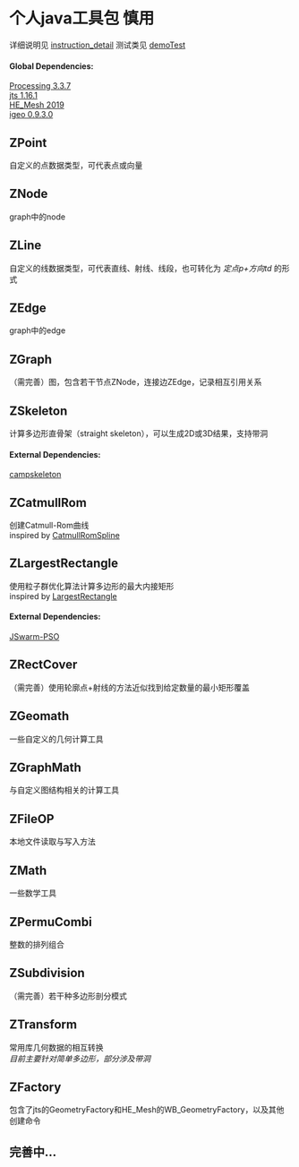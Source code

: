 # 个人java工具包 慎用

详细说明见 [instruction_detail](https://github.com/Agent14zbz/ZTools/blob/main/instruction_detail.md "instruction_detail.md")
测试类见 [demoTest](https://github.com/Agent14zbz/ZTools/tree/main/src/test/java/demoTest "demoTest")

#### Global Dependencies:

[Processing 3.3.7](https://processing.org/)  
[jts 1.16.1](https://github.com/locationtech/jts)  
[HE_Mesh 2019](https://github.com/wblut/HE_Mesh)  
[igeo 0.9.3.0](http://igeo.jp/)

## **ZPoint**

自定义的点数据类型，可代表点或向量

## **ZNode**

graph中的node

## **ZLine**

自定义的线数据类型，可代表直线、射线、线段，也可转化为 *定点p+方向td* 的形式

## **ZEdge**

graph中的edge

## **ZGraph**

（需完善）图，包含若干节点ZNode，连接边ZEdge，记录相互引用关系

## **ZSkeleton**

计算多边形直骨架（straight skeleton），可以生成2D或3D结果，支持带洞  
#### External Dependencies:
[campskeleton](https://github.com/twak/campskeleton "campskeleton")

## **ZCatmullRom**

创建Catmull-Rom曲线  
inspired by [CatmullRomSpline](https://github.com/jurajstrecha/CatmullRomSpline)

## **ZLargestRectangle**

使用粒子群优化算法计算多边形的最大内接矩形  
inspired by [LargestRectangle](https://github.com/dawnwords/LargestRectangle "LargestRectangle")
#### External Dependencies:  
[JSwarm-PSO](http://jswarm-pso.sourceforge.net/ "JSwarm-PSO")

## **ZRectCover**

（需完善）使用轮廓点+射线的方法近似找到给定数量的最小矩形覆盖

## **ZGeomath**

一些自定义的几何计算工具  

## **ZGraphMath**

与自定义图结构相关的计算工具

## **ZFileOP**

本地文件读取与写入方法

## **ZMath**

一些数学工具

## **ZPermuCombi**

整数的排列组合

## **ZSubdivision**

（需完善）若干种多边形剖分模式

## **ZTransform**

常用库几何数据的相互转换  
*目前主要针对简单多边形，部分涉及带洞*

## **ZFactory**

包含了jts的GeometryFactory和HE_Mesh的WB_GeometryFactory，以及其他创建命令

## 完善中...
